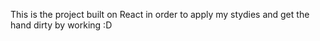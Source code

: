 This is the project built on React in order to apply my stydies and get the hand dirty by working :D

